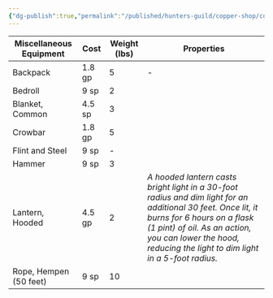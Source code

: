 ```yaml
---
{"dg-publish":true,"permalink":"/published/hunters-guild/copper-shop/copper-hg-misc/"}
---
```



| Miscellaneous Equipment | Cost   | Weight (lbs) | Properties                                                                                                                                                                                                                                              |
| ----------------------- | ------ | ------------ | ------------------------------------------------------------------------------------------------------------------------------------------------------------------------------------------------------------------------------------------------------- |
| Backpack                | 1.8 gp | 5            | -                                                                                                                                                                                                                                                       |
| Bedroll                 | 9 sp   | 2            |                                                                                                                                                                                                                                                         |
| Blanket, Common         | 4.5 sp | 3            |                                                                                                                                                                                                                                                         |
| Crowbar                 | 1.8 gp | 5            |                                                                                                                                                                                                                                                         |
| Flint and Steel         | 9 sp   | -            |                                                                                                                                                                                                                                                         |
| Hammer                  | 9 sp   | 3            |                                                                                                                                                                                                                                                         |
| Lantern, Hooded         | 4.5 gp | 2            | _A hooded lantern casts bright light in a 30-foot radius and dim light for an additional 30 feet. Once lit, it burns for 6 hours on a flask (1 pint) of oil. As an action, you can lower the hood, reducing the light to dim light in a 5-foot radius._ |
| Rope, Hempen (50 feet)  | 9 sp   | 10           |                                                                                                                                                                                                                                                         |
